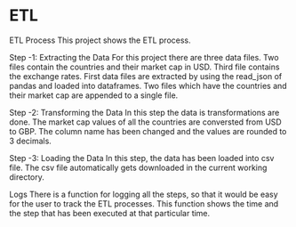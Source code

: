 # ETL
ETL Process
This project shows the ETL process. 

Step -1: Extracting the Data
For this project there are three data files. Two files contain the countries and their market cap in USD. Third file contains the exchange rates.
First data files are extracted by using the read_json of pandas and loaded into dataframes. Two files which have the countries and their market cap are appended to a single file.

Step -2: Transforming the Data
In this step the data is transformations are done.
The market cap values of all the countries are conversted from USD to GBP. The column name has been changed and the values are rounded to 3 decimals.

Step -3: Loading the Data
In this step, the data has been loaded into csv file. The csv file automatically gets downloaded in the current working directory.

Logs
There is a function for logging all the steps, so that it would be easy for the user to track the ETL processes. This function shows the time and the step that has been executed at that particular time.
